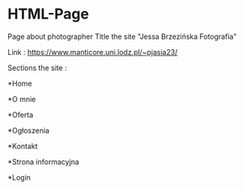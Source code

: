 # HTML-Page
Page about photographer
Title the site "Jessa Brzezińska Fotografia"

Link : https://www.manticore.uni.lodz.pl/~pjasia23/

Sections the site : 

*Home

*O mnie 

*Oferta 

*Ogłoszenia 

*Kontakt 

*Strona informacyjna 

*Login

